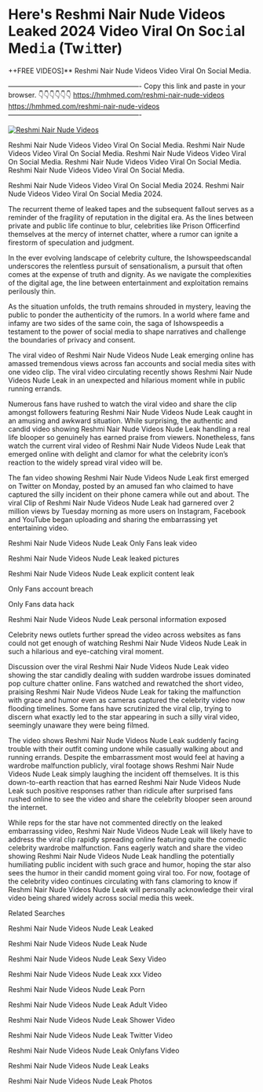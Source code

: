 # Here's Reshmi Nair Nude Videos Leaked 2024 Video Viral On Soc𝚒al Med𝚒a (Tw𝚒tter)

++FREE VIDEOS]** Reshmi Nair Nude Videos Video Viral On Social Media.

———————————————————-
Copy this link and paste in your browser.
👇👇👇👇👇👇
https://hmhmed.com/reshmi-nair-nude-videos
https://hmhmed.com/reshmi-nair-nude-videos
———————————————————-

[![Reshmi Nair Nude Videos](https://i.imgur.com/dJHk4Zq.gif)](https://hmhmed.com/reshmi-nair-nude-videos)

Reshmi Nair Nude Videos Video Viral On Social Media. Reshmi Nair Nude Videos Video Viral On Social Media. Reshmi Nair Nude Videos Video Viral On Social Media. Reshmi Nair Nude Videos Video Viral On Social Media. Reshmi Nair Nude Videos Video Viral On Social Media.

Reshmi Nair Nude Videos Video Viral On Social Media 2024. Reshmi Nair Nude Videos Video Viral On Social Media 2024.

The recurrent theme of leaked tapes and the subsequent fallout serves as a reminder of the fragility of reputation in the digital era. As the lines between private and public life continue to blur, celebrities like Prison Officerfind themselves at the mercy of internet chatter, where a rumor can ignite a firestorm of speculation and judgment.

In the ever evolving landscape of celebrity culture, the Ishowspeedscandal underscores the relentless pursuit of sensationalism, a pursuit that often comes at the expense of truth and dignity. As we navigate the complexities of the digital age, the line between entertainment and exploitation remains perilously thin.

As the situation unfolds, the truth remains shrouded in mystery, leaving the public to ponder the authenticity of the rumors. In a world where fame and infamy are two sides of the same coin, the saga of Ishowspeedis a testament to the power of social media to shape narratives and challenge the boundaries of privacy and consent.

The viral video of Reshmi Nair Nude Videos Nude Leak emerging online has amassed tremendous views across fan accounts and social media sites with one video clip. The viral video circulating recently shows Reshmi Nair Nude Videos Nude Leak in an unexpected and hilarious moment while in public running errands.

Numerous fans have rushed to watch the viral video and share the clip amongst followers featuring Reshmi Nair Nude Videos Nude Leak caught in an amusing and awkward situation. While surprising, the authentic and candid video showing Reshmi Nair Nude Videos Nude Leak handling a real life blooper so genuinely has earned praise from viewers. Nonetheless, fans watch the current viral video of Reshmi Nair Nude Videos Nude Leak that emerged online with delight and clamor for what the celebrity icon’s reaction to the widely spread viral video will be.

The fan video showing Reshmi Nair Nude Videos Nude Leak first emerged on Twitter on Monday, posted by an amused fan who claimed to have captured the silly incident on their phone camera while out and about. The viral Clip of Reshmi Nair Nude Videos Nude Leak had garnered over 2 million views by Tuesday morning as more users on Instagram, Facebook and YouTube began uploading and sharing the embarrassing yet entertaining video.

Reshmi Nair Nude Videos Nude Leak Only Fans leak video

Reshmi Nair Nude Videos Nude Leak leaked pictures

Reshmi Nair Nude Videos Nude Leak explicit content leak

Only Fans account breach

Only Fans data hack

Reshmi Nair Nude Videos Nude Leak personal information exposed

Celebrity news outlets further spread the video across websites as fans could not get enough of watching Reshmi Nair Nude Videos Nude Leak in such a hilarious and eye-catching viral moment.

Discussion over the viral Reshmi Nair Nude Videos Nude Leak video showing the star candidly dealing with sudden wardrobe issues dominated pop culture chatter online. Fans watched and rewatched the short video, praising Reshmi Nair Nude Videos Nude Leak for taking the malfunction with grace and humor even as cameras captured the celebrity video now flooding timelines. Some fans have scrutinized the viral clip, trying to discern what exactly led to the star appearing in such a silly viral video, seemingly unaware they were being filmed.

The video shows Reshmi Nair Nude Videos Nude Leak suddenly facing trouble with their outfit coming undone while casually walking about and running errands. Despite the embarrassment most would feel at having a wardrobe malfunction publicly, viral footage shows Reshmi Nair Nude Videos Nude Leak simply laughing the incident off themselves. It is this down-to-earth reaction that has earned Reshmi Nair Nude Videos Nude Leak such positive responses rather than ridicule after surprised fans rushed online to see the video and share the celebrity blooper seen around the internet.

While reps for the star have not commented directly on the leaked embarrassing video, Reshmi Nair Nude Videos Nude Leak will likely have to address the viral clip rapidly spreading online featuring quite the comedic celebrity wardrobe malfunction. Fans eagerly watch and share the video showing Reshmi Nair Nude Videos Nude Leak handling the potentially humiliating public incident with such grace and humor, hoping the star also sees the humor in their candid moment going viral too. For now, footage of the celebrity video continues circulating with fans clamoring to know if Reshmi Nair Nude Videos Nude Leak will personally acknowledge their viral video being shared widely across social media this week.

Related Searches

Reshmi Nair Nude Videos Nude Leak Leaked

Reshmi Nair Nude Videos Nude Leak Nude

Reshmi Nair Nude Videos Nude Leak Sexy Video

Reshmi Nair Nude Videos Nude Leak xxx Video

Reshmi Nair Nude Videos Nude Leak Porn

Reshmi Nair Nude Videos Nude Leak Adult Video

Reshmi Nair Nude Videos Nude Leak Shower Video

Reshmi Nair Nude Videos Nude Leak Twitter Video

Reshmi Nair Nude Videos Nude Leak Onlyfans Video

Reshmi Nair Nude Videos Nude Leak Leaks

Reshmi Nair Nude Videos Nude Leak Photos